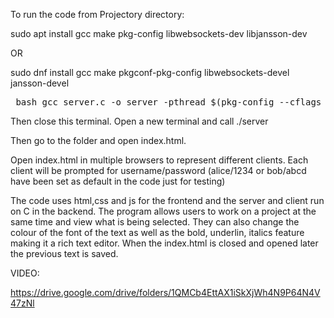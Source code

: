 To run the code from Projectory directory:


sudo apt install gcc make pkg-config libwebsockets-dev libjansson-dev

OR 


sudo dnf install gcc make pkgconf-pkg-config libwebsockets-devel jansson-devel

<pre> bash gcc server.c -o server -pthread $(pkg-config --cflags libwebsockets jansson) $(pkg-config --libs libwebsockets jansson) -ljansson</pre>

Then close this terminal. Open a new terminal and call ./server

Then go to the folder and open index.html.


Open index.html in multiple browsers to represent different clients. Each client will be prompted for username/password (alice/1234 or bob/abcd have been set as default in the code just for testing)


The code uses html,css and js for the frontend and the server and client run on C in the backend. The program allows users to work on a project at the same time and view what is being selected. They can also change the colour of the font of the text as well as the bold, underlin, italics feature making it a rich text editor. When the index.html is closed and opened later the previous text is saved.




VIDEO:

https://drive.google.com/drive/folders/1QMCb4EttAX1iSkXjWh4N9P64N4V47zNl
